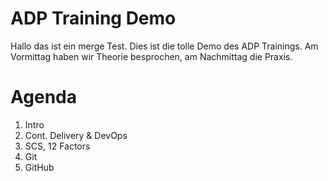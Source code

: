 # ADP Training Demo

Hallo das ist ein merge Test. Dies ist die tolle Demo des ADP Trainings. Am Vormittag haben wir Theorie besprochen, am Nachmittag die Praxis.

# Agenda

1. Intro
2. Cont. Delivery & DevOps
3. SCS, 12 Factors
4. Git
5. GitHub